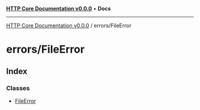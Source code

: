 [**HTTP Core Documentation v0.0.0**](../../README.md) • **Docs**

***

[HTTP Core Documentation v0.0.0](../../modules.md) / errors/FileError

# errors/FileError

## Index

### Classes

- [FileError](classes/FileError.md)
